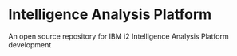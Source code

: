 Intelligence Analysis Platform
==============================

An open source repository for IBM i2 Intelligence Analysis Platform development
